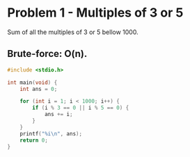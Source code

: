 # Problem 1 - Multiples of 3 or 5
Sum of all the multiples of 3 or 5 bellow 1000.

## Brute-force: O(n).
```C
#include <stdio.h>

int main(void) {
    int ans = 0;

    for (int i = 1; i < 1000; i++) {
        if (i % 3 == 0 || i % 5 == 0) {
            ans += i;
        }
    }
    printf("%i\n", ans);
    return 0;
}
```
